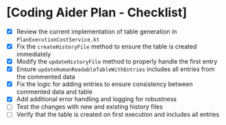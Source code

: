 # [Coding Aider Plan - Checklist]

- [x] Review the current implementation of table generation in `PlanExecutionCostService.kt`
- [x] Fix the `createHistoryFile` method to ensure the table is created immediately
- [x] Modify the `updateHistoryFile` method to properly handle the first entry
- [x] Ensure `updateHumanReadableTableWithEntries` includes all entries from the commented data
- [x] Fix the logic for adding entries to ensure consistency between commented data and table
- [x] Add additional error handling and logging for robustness
- [ ] Test the changes with new and existing history files
- [ ] Verify that the table is created on first execution and includes all entries
